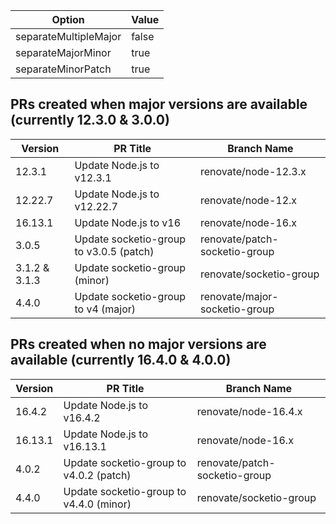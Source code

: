 Option                | Value
----------------------|------
separateMultipleMajor | false
separateMajorMinor    | true
separateMinorPatch    | true

## PRs created when major versions are available (currently 12.3.0 & 3.0.0)

Version | PR Title                   | Branch Name
--------|----------------------------|---------------------
12.3.1  | Update Node.js to v12.3.1  | renovate/node-12.3.x
12.22.7 | Update Node.js to v12.22.7 | renovate/node-12.x
16.13.1 | Update Node.js to v16      | renovate/node-16.x
3.0.5 | Update socketio-group to v3.0.5 (patch) | renovate/patch-socketio-group
3.1.2 & 3.1.3 | Update socketio-group (minor)           | renovate/socketio-group
4.4.0 | Update socketio-group to v4 (major)     | renovate/major-socketio-group

## PRs created when no major versions are available (currently 16.4.0 & 4.0.0)

Version | PR Title                   | Branch Name
--------|----------------------------|---------------------
16.4.2  | Update Node.js to v16.4.2  | renovate/node-16.4.x
16.13.1 | Update Node.js to v16.13.1 | renovate/node-16.x
4.0.2  | Update socketio-group to v4.0.2 (patch)      | renovate/patch-socketio-group
4.4.0  | Update socketio-group to v4.4.0 (minor) | renovate/socketio-group
